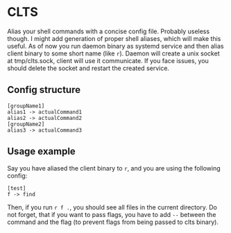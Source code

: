 # CLTS
Alias your shell commands with a concise config file. Probably useless though. I might add generation of proper shell aliases, which will make this useful.
As of now you run daemon binary as systemd service and then alias client binary to some short name (like `r`). Daemon will create a unix socket at tmp/clts.sock, client will use it communicate.
If you face issues, you should delete the socket and restart the created service.

## Config structure
```
[groupName1]
alias1 -> actualCommand1
alias2 -> actualCommand2
[groupName2]
alias3 -> actualCommand3
```

## Usage example
Say you have aliased the client binary to `r`, and you are using the following config:
```
[test]
f -> find
```
Then, if you run `r f .`, you should see all files in the current directory.
Do not forget, that if you want to pass flags, you have to add `--` between the command and the flag (to prevent flags from being passed to clts binary).
